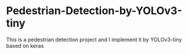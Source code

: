 # Pedestrian-Detection-by-YOLOv3-tiny
This is a pedestrian detection project and I implement it by YOLOv3-tiny based on keras
